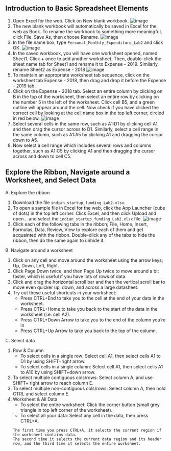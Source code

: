 ## Introduction to Basic Spreadsheet Elements
1. Open Excel for the web. Click on New blank workbook.
![image](https://user-images.githubusercontent.com/71245686/189623807-47197aad-2b6a-4a98-8dee-ffe994ec5947.png)
2. The new blank workbook will automatically be saved in Excel for the web as Book. To rename the workbook to something more meaningful, click File, Save As, then choose Rename.
![image](https://user-images.githubusercontent.com/71245686/189623839-628cf22c-0ef2-47e7-9afe-ce2034c3917d.png)
3. In the file name box, type `Personal_Monthly_Expenditure_Lab2` and click OK.
![image](https://user-images.githubusercontent.com/71245686/189623936-7885bd93-f074-46dc-ba0a-119ccb4297f3.png)
4. In the saved workbook, you will have one worksheet opened, named Sheet1. Click + once to add another worksheet. Then, double-click the sheet name tab for Sheet1 and rename it to Expense - 2019. Similarly, rename Sheet2 as Expense - 2018
![image](https://user-images.githubusercontent.com/71245686/189623981-c492f749-cef4-4ca2-890c-fb8710b17d61.png)
5. To maintain an appropriate worksheet tab sequence, click on the worksheet tab Expense - 2018, then drag and drop it before the Expense - 2019 tab.
6. Click on the Expense - 2018 tab. Select an entire column by clicking on B in the top of the worksheet, then select an entire row by clicking on the number 5 in the left of the worksheet. Click cell B5, and a green outline will appear around the cell. Now check if you have clicked the correct cell by looking at the cell name box in the top left corner, circled in red below.
![image](https://user-images.githubusercontent.com/71245686/189626157-15f2aaf0-54a0-4bcb-8b5e-ad6a8e322e28.png)
7. Select several cells in the same row, such as A1:D1 by clicking cell A1 and then drag the cursor across to D1. Similarly, select a cell range in the same column, such as A1:A5 by clicking A1 and dragging the cursor down to A5.
8. Now select a cell range which includes several rows and columns together, such as A1:C5 by clicking A1 and then dragging the cursor across and down to cell C5.

## Explore the Ribbon, Navigate around a Worksheet, and Select Data
A. Explore the ribbon
  1. Download the file `indian_startup_funding_Lab2.xlsx`.
  2. To open a sample file in Excel for the web, click the App Launcher (cube of dots) in the top left corner. Click Excel, and then click Upload and open... and select the `indian_startup_funding_Lab2.xlsx` file.
  ![image](https://user-images.githubusercontent.com/71245686/189626508-972d0ec6-6899-45ac-b61c-f6101edeaa8a.png)
  3. Click each of the following tabs in the ribbon; File, Home, Insert, Formulas, Data, Review, View to explore each of them and get acquainted with the ribbon. Double-click any of the tabs to hide the ribbon, then do the same again to unhide it.

B. Navigate around a worksheet
  1. Click on any cell and move around the worksheet using the arrow keys; Up, Down, Left, Right.
  2. Click Page Down twice, and then Page Up twice to move around a bit faster, which is useful if you have lots of rows of data.
  3. Click and drag the horizontal scroll bar and then the vertical scroll bar to move even quicker up, down, and across a large datasheet.
  4. Try out these useful shortcuts in your worksheet:
      - Press CTRL+End to take you to the cell at the end of your data in the worksheet.
      - Press CTRL+Home to take you back to the start of the data in the worksheet (i.e. cell A2).
      - Press CTRL+Down Arrow to take you to the end of the column you’re in
      - Press CTRL+Up Arrow to take you back to the top of the column.

C. Select data
  1. Row & Column
     - To select cells in a single row: Select cell A1, then select cells A1 to D1 by using SHIFT+right arrow.
     - To select cells in a single column: Select cell A1, then select cells A1 to A10 by using SHIFT+down arrow.
  2. To select multiple contiguous cols/rows: Select column A, and use SHIFT+ right arrow to reach column E.
  3. To select multiple non-contiguous cols/rows: Select column A, then hold CTRL and select column E.
  4. Worksheet & All Data
     - To select the entire worksheet: Click the corner button (small grey triangle in top left corner of the worksheet).
     - To select all your data: Select any cell in the data, then press CTRL+A.
      ```
      The first time you press CTRL+A, it selects the current region if the worksheet contains data.
      The second time it selects the current data region and its header row, and the third time it selects the entire worksheet.
      ```
